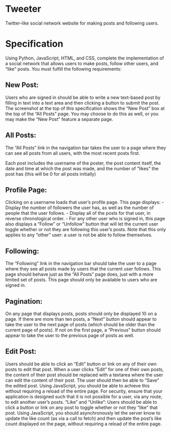 # Tweeter
Twitter-like social network website for making posts and following users.

# Specification
Using Python, JavaScript, HTML, and CSS, complete the implementation of a social network that allows users to make posts, follow other users, and “like” posts. You must fulfill the following requirements:

## New Post: 

Users who are signed in should be able to write a new text-based post by filling in text into a text area and then clicking a button to submit the post.
The screenshot at the top of this specification shows the “New Post” box at the top of the “All Posts” page. You may choose to do this as well, or you may make the “New Post” feature a separate page.

## All Posts: 

The “All Posts” link in the navigation bar takes the user to a page where they can see all posts from all users, with the most recent posts first.

Each post  includes the username of the poster, the post content itself, the date and time at which the post was made, and the number of “likes” the post has (this will be 0 for all posts initially)

## Profile Page: 

Clicking on a username loads that user’s profile page. This page displays:
    - Display the number of followers the user has, as well as the number of people that the user follows.
    - Display all of the posts for that user, in reverse chronological order.
    - For any other user who is signed in, this page also displays a “Follow” or “Unfollow” button that will let the current user toggle whether or not they are following this user’s posts. Note that this only applies to any “other” user: a user is not be able to follow themselves.

## Following: 

The “Following” link in the navigation bar should take the user to a page where they see all posts made by users that the current user follows.
This page should behave just as the “All Posts” page does, just with a more limited set of posts.
This page should only be available to users who are signed in.

## Pagination: 

On any page that displays posts, posts should only be displayed 10 on a page. If there are more than ten posts, a “Next” button should appear to take the user to the next page of posts (which should be older than the current page of posts). If not on the first page, a “Previous” button should appear to take the user to the previous page of posts as well.

## Edit Post: 

Users should be able to click an “Edit” button or link on any of their own posts to edit that post.
When a user clicks “Edit” for one of their own posts, the content of their post should be replaced with a textarea where the user can edit the content of their post.
The user should then be able to “Save” the edited post. Using JavaScript, you should be able to achieve this without requiring a reload of the entire page.
For security, ensure that your application is designed such that it is not possible for a user, via any route, to edit another user’s posts.
“Like” and “Unlike”: Users should be able to click a button or link on any post to toggle whether or not they “like” that post.
Using JavaScript, you should asynchronously let the server know to update the like count (as via a call to fetch) and then update the post’s like count displayed on the page, without requiring a reload of the entire page.
